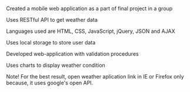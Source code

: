 Created a mobile web application as a part of final project in a group

Uses RESTful API to get weather data

Languages used are HTML, CSS, JavaScript, jQuery, JSON and AJAX

Uses local storage to store user data

Developed web-application with validation procedures

Uses charts to display weather condition

Note! For the best result, open weather aplication link in IE or Firefox only because, it uses google's open API.
